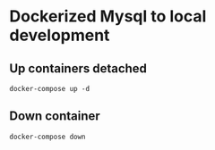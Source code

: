 # Dockerized Mysql to local development

## Up containers detached

```
docker-compose up -d
```

## Down container

```
docker-compose down
```
